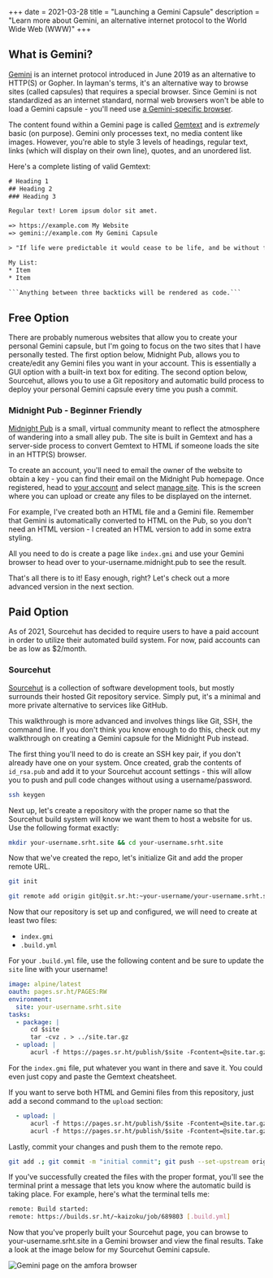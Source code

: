 +++
date = 2021-03-28
title = "Launching a Gemini Capsule"
description = "Learn more about Gemini, an alternative internet protocol to the World Wide Web (WWW)"
+++

## What is Gemini?

[Gemini](https://gemini.circumlunar.space/) is an internet protocol introduced in June 2019 as an alternative to HTTP(S)
or Gopher. In layman's terms, it's an alternative way to browse sites (called capsules) that requires a special browser.
Since Gemini is not standardized as an internet standard, normal web browsers won't be able to load a Gemini capsule -
you'll need use [a Gemini-specific browser](https://gemini.circumlunar.space/clients.html).

The content found within a Gemini page is called [Gemtext](https://gemini.circumlunar.space/docs/cheatsheet.gmi) and
is *extremely* basic (on purpose). Gemini only processes text, no media content like images. However, you're able to
style 3 levels of headings, regular text, links (which will display on their own line), quotes, and an unordered list.

Here's a complete listing of valid Gemtext:

```txt
# Heading 1
## Heading 2
### Heading 3

Regular text! Lorem ipsum dolor sit amet.

=> https://example.com My Website
=> gemini://example.com My Gemini Capsule

> "If life were predictable it would cease to be life, and be without flavor." - Eleanor Roosevelt

My List:
* Item
* Item

```Anything between three backticks will be rendered as code.```
```

## Free Option

There are probably numerous websites that allow you to create your personal Gemini capsule, but I'm going to focus on
the two sites that I have personally tested. The first option below, Midnight Pub, allows you to create/edit any Gemini
files you want in your account. This is essentially a GUI option with a built-in text box for editing. The second option
below, Sourcehut, allows you to use a Git repository and automatic build process to deploy your personal Gemini capsule
every time you push a commit.

### Midnight Pub - Beginner Friendly

[Midnight Pub](https://midnight.pub/) is a small, virtual community meant to reflect the atmosphere of wandering into a
small alley pub. The site is built in Gemtext and has a server-side process to convert Gemtext to HTML if someone loads
the site in an HTTP(S) browser.

To create an account, you'll need to email the owner of the website to obtain a key - you can find their email on the
Midnight Pub homepage. Once registered, head to [your account](https://midnight.pub/account) and
select [manage site](https://midnight.pub/site). This is the screen where you can upload or create any files to be
displayed on the internet.

For example, I've created both an HTML file and a Gemini file. Remember that Gemini is automatically converted to HTML
on the Pub, so you don't need an HTML version - I created an HTML version to add in some extra styling.

All you need to do is create a page like `index.gmi` and use your Gemini browser to head over to
your-username.midnight.pub to see the result.

That's all there is to it! Easy enough, right? Let's check out a more advanced version in the next section.

## Paid Option

As of 2021, Sourcehut has decided to require users to have a paid account in order to utilize their automated build
system. For now, paid accounts can be as low as $2/month.

### Sourcehut

[Sourcehut](https://sourcehut.org/) is a collection of software development tools, but mostly surrounds their hosted Git
repository service. Simply put, it's a minimal and more private alternative to services like GitHub.

This walkthrough is more advanced and involves things like Git, SSH, the command line. If you don't think you know
enough to do this, check out my walkthrough on creating a Gemini capsule for the Midnight Pub instead.

The first thing you'll need to do is create an SSH key pair, if you don't already have one on your system. Once created,
grab the contents of `id_rsa.pub` and add it to your Sourcehut account settings - this will allow you to push and pull
code changes without using a username/password.

```bash
ssh keygen
```

Next up, let's create a repository with the proper name so that the Sourcehut build system will know we want them to
host a website for us. Use the following format exactly:

```bash
mkdir your-username.srht.site && cd your-username.srht.site
```

Now that we've created the repo, let's initialize Git and add the proper remote URL.

```bash
git init
```

```bash
git remote add origin git@git.sr.ht:~your-username/your-username.srht.site
```

Now that our repository is set up and configured, we will need to create at least two files:

- `index.gmi`
- `.build.yml`

For your `.build.yml` file, use the following content and be sure to update the `site` line with your username!

```yaml
image: alpine/latest
oauth: pages.sr.ht/PAGES:RW
environment:
  site: your-username.srht.site
tasks:
  - package: |
      cd $site
      tar -cvz . > ../site.tar.gz
  - upload: |
      acurl -f https://pages.sr.ht/publish/$site -Fcontent=@site.tar.gz -Fprotocol=GEMINI
```

For the `index.gmi` file, put whatever you want in there and save it. You could even just copy and paste the Gemtext
cheatsheet.

If you want to serve both HTML and Gemini files from this repository, just add a second command to the `upload` section:

```yaml
  - upload: |
      acurl -f https://pages.sr.ht/publish/$site -Fcontent=@site.tar.gz -Fprotocol=GEMINI
      acurl -f https://pages.sr.ht/publish/$site -Fcontent=@site.tar.gz
```

Lastly, commit your changes and push them to the remote repo.

```bash
git add .; git commit -m "initial commit"; git push --set-upstream origin HEAD
```

If you've successfully created the files with the proper format, you'll see the terminal print a message that lets you
know where the automatic build is taking place. For example, here's what the terminal tells me:

```bash
remote: Build started:
remote: https://builds.sr.ht/~kaizoku/job/689803 [.build.yml]
```

Now that you've properly built your Sourcehut page, you can browse to your-username.srht.site in a Gemini browser and
view the final results. Take a look at the image below for my Sourcehut Gemini capsule.

![Gemini page on the amfora browser](https://img.cleberg.io/blog/029-launching-a-gemini-capsule/amfora.png)
